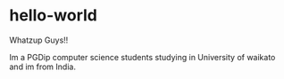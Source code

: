 # hello-world
Whatzup Guys!!

Im a PGDip computer science students studying in University of waikato and im from India.

